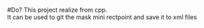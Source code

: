 #Do?
This project realize from cpp.  
It can be used to git the mask mini rectpoint and save it to xml files 
